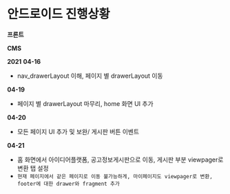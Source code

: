 # 안드로이드 진행상황



**프론트**


**CMS**

**2021**
**04-16**</br>
- nav_drawerLayout 이해, 페이지 별 drawerLayout 이동

**04-19**</br>
- 페이지 별 drawerLayout 마무리, home 화면 UI 추가

**04-20**</br>
- 모든 페이지 UI 추가 및 보완/ 게시판 버튼 이벤트

**04-21**</br>
- 홈 화면에서 아이디어플랫폼, 공고정보게시판으로 이동, 게시판 부분 viewpager로 변환 탭 설정
- `현재 페이지에서 같은 페이지로 이동 불가능하게, 마이페이지도 viewpager로 변환, footer에 대한 drawer와 fragment 추가`